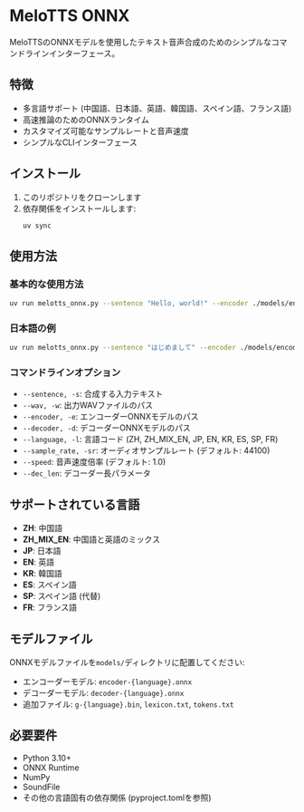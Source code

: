 # MeloTTS ONNX

MeloTTSのONNXモデルを使用したテキスト音声合成のためのシンプルなコマンドラインインターフェース。

## 特徴

- 多言語サポート (中国語、日本語、英語、韓国語、スペイン語、フランス語)
- 高速推論のためのONNXランタイム
- カスタマイズ可能なサンプルレートと音声速度
- シンプルなCLIインターフェース

## インストール

1. このリポジトリをクローンします
2. 依存関係をインストールします:
   ```bash
   uv sync
   ```

## 使用方法

### 基本的な使用方法

```bash
uv run melotts_onnx.py --sentence "Hello, world!" --encoder ./models/encoder-en.onnx --decoder ./models/decoder-en.onnx --language EN --wav output.wav
```

### 日本語の例

```bash
uv run melotts_onnx.py --sentence "はじめまして" --encoder ./models/encoder-jp.onnx --decoder ./models/decoder-jp.onnx --language JP --wav output.wav --sample_rate 44100 --speed 1.0
```

### コマンドラインオプション

- `--sentence, -s`: 合成する入力テキスト
- `--wav, -w`: 出力WAVファイルのパス
- `--encoder, -e`: エンコーダーONNXモデルのパス
- `--decoder, -d`: デコーダーONNXモデルのパス
- `--language, -l`: 言語コード (ZH, ZH_MIX_EN, JP, EN, KR, ES, SP, FR)
- `--sample_rate, -sr`: オーディオサンプルレート (デフォルト: 44100)
- `--speed`: 音声速度倍率 (デフォルト: 1.0)
- `--dec_len`: デコーダー長パラメータ

## サポートされている言語

- **ZH**: 中国語
- **ZH_MIX_EN**: 中国語と英語のミックス
- **JP**: 日本語
- **EN**: 英語
- **KR**: 韓国語
- **ES**: スペイン語
- **SP**: スペイン語 (代替)
- **FR**: フランス語

## モデルファイル

ONNXモデルファイルを`models/`ディレクトリに配置してください:
- エンコーダーモデル: `encoder-{language}.onnx`
- デコーダーモデル: `decoder-{language}.onnx`
- 追加ファイル: `g-{language}.bin`, `lexicon.txt`, `tokens.txt`

## 必要要件

- Python 3.10+
- ONNX Runtime
- NumPy
- SoundFile
- その他の言語固有の依存関係 (pyproject.tomlを参照)

